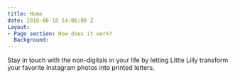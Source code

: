```yaml
---
title: Home
date: 2016-06-18 14:06:00 Z
Layout:
- Page section: How does it work?
  Background: 
---
```


Stay in touch with the non-digitals in your life by letting Little Lilly transform your favorite Instagram photos into printed letters.